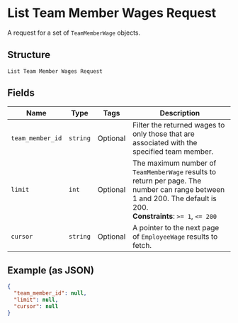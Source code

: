 
# List Team Member Wages Request

A request for a set of `TeamMemberWage` objects.

## Structure

`List Team Member Wages Request`

## Fields

| Name | Type | Tags | Description |
|  --- | --- | --- | --- |
| `team_member_id` | `string` | Optional | Filter the returned wages to only those that are associated with the<br>specified team member. |
| `limit` | `int` | Optional | The maximum number of `TeamMemberWage` results to return per page. The number can range between<br>1 and 200. The default is 200.<br>**Constraints**: `>= 1`, `<= 200` |
| `cursor` | `string` | Optional | A pointer to the next page of `EmployeeWage` results to fetch. |

## Example (as JSON)

```json
{
  "team_member_id": null,
  "limit": null,
  "cursor": null
}
```

